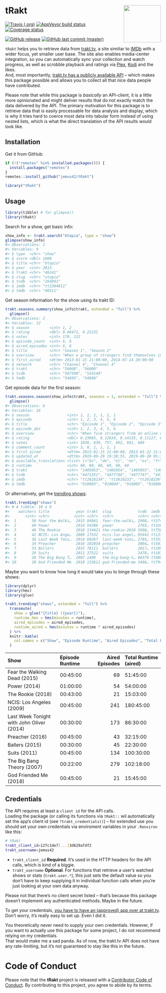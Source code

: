 
<!-- README.md is generated from README.Rmd. Please edit that file -->

# tRakt <img src="https://jemus42.github.io/tRakt/reference/figures/logo.png" align="right" height="120"/>

<!-- badges: start -->

[![Travis
(.org)](https://img.shields.io/travis/jemus42/tRakt.svg?logo=travis)](https://travis-ci.org/jemus42/tRakt)
[![AppVeyor build
status](https://ci.appveyor.com/api/projects/status/github/jemus42/tRakt?branch=master&svg=true)](https://ci.appveyor.com/project/jemus42/tRakt)
[![Coverage
status](https://codecov.io/gh/jemus42/tRakt/branch/master/graph/badge.svg)](https://codecov.io/github/jemus42/tRakt?branch=master)
<!-- [![CRAN status](https://www.r-pkg.org/badges/version/tRakt)](https://cran.r-project.org/package=tRakt) -->
[![GitHub
release](https://img.shields.io/github/release/jemus42/tRakt.svg?logo=GitHub)](https://github.com/jemus42/tRakt/releases)
[![GitHub last commit
(master)](https://img.shields.io/github/last-commit/jemus42/tRakt/master.svg?logo=GithUb)](https://github.com/jemus42/tRakt/commits/master)
<!-- badges: end -->

`tRakt` helps you to retrieve data from [trakt.tv](https://trakt.tv/), a
site similiar to [IMDb](https://imdb.com) with a wider focus, yet
smaller user base. The site also enables media-center integration, so
you can automatically sync your collection and watch progress, as well
as scrobble playback and ratings via [Plex](https://www.plex.tv/),
[Kodi](https://kodi.tv/) and the likes.  
And, most importantly, [trakt.tv has a publicly available
API](https://trakt.docs.apiary.io) – which makes this package possible
and allows you to collect all that nice data people have contributed.

Please note that while this package is *basically* an API-client, it is
a little more opinionated and might deliver results that do not exactly
match the data delivered by the API. The primary motivation for this
package is to retrieve data that is easily processable for data analysis
and display, which is why it tries hard to coerce most data into tabular
form instead of using nested lists, which is what the direct translation
of the API results would look like.

## Installation

Get it from GitHub:

``` r
if (!("remotes" %in% installed.packages())) {
  install.packages("remotes")
}
remotes::install_github("jemus42/tRakt")

library("tRakt")
```

## Usage

``` r
library(tibble) # for glimpse()
library(tRakt)
```

Search for a show, get basic info:

``` r
show_info <- trakt.search("Utopia", type = "show")
glimpse(show_info)
#> Observations: 1
#> Variables: 9
#> $ type  <chr> "show"
#> $ score <dbl> 1000
#> $ title <chr> "Utopia"
#> $ year  <int> 2013
#> $ trakt <chr> "46241"
#> $ slug  <chr> "utopia"
#> $ tvdb  <chr> "264991"
#> $ imdb  <chr> "tt2384811"
#> $ tmdb  <chr> "46511"
```

Get season information for the show using its trakt ID:

``` r
trakt.seasons.summary(show_info$trakt, extended = "full") %>%
  glimpse()
#> Observations: 2
#> Variables: 12
#> $ season         <int> 1, 2
#> $ rating         <dbl> 8.66471, 8.22131
#> $ votes          <int> 170, 122
#> $ episode_count  <int> 6, 6
#> $ aired_episodes <int> 6, 6
#> $ title          <chr> "Season 1", "Season 2"
#> $ overview       <chr> "When a group of strangers find themselves in pos…
#> $ first_aired    <dttm> 2013-01-15 21:00:00, 2014-07-14 20:00:00
#> $ network        <chr> "Channel 4", "Channel 4"
#> $ trakt          <chr> "56008", "56009"
#> $ tvdb           <chr> "507598", "524149"
#> $ tmdb           <chr> "54695", "54696"
```

Get episode data for the first season:

``` r
trakt.seasons.season(show_info$trakt, seasons = 1, extended = "full") %>%
  glimpse()
#> Observations: 6
#> Variables: 16
#> $ season                 <int> 1, 1, 1, 1, 1, 1
#> $ episode                <int> 1, 2, 3, 4, 5, 6
#> $ title                  <chr> "Episode 1", "Episode 2", "Episode 3", "E…
#> $ episode_abs            <int> 1, 2, 3, 4, 5, 6
#> $ overview               <chr> "When five strangers from an online comic…
#> $ rating                 <dbl> 8.23965, 8.12634, 8.14135, 8.11127, 8.304…
#> $ votes                  <int> 1039, 839, 757, 692, 661, 689
#> $ comment_count          <int> 3, 0, 1, 1, 1, 1
#> $ first_aired            <dttm> 2013-01-15 21:00:00, 2013-01-22 21:00:00…
#> $ updated_at             <dttm> 2019-09-29 19:38:55, 2019-09-30 05:39:10…
#> $ available_translations <list> [<"bs", "de", "el", "en", "es", "fr", "h…
#> $ runtime                <int> 60, 60, 60, 60, 60, 60
#> $ trakt                  <chr> "1405053", "1405054", "1405055", "1405056…
#> $ tvdb                   <chr> "4471351", "4477746", "4477747", "4477748…
#> $ imdb                   <chr> "tt2618234", "tt2618232", "tt2618236", "t…
#> $ tmdb                   <chr> "910003", "910004", "910005", "910006", "…
```

Or alternatively, get the [trending
shows](https://trakt.tv/shows/trending):

``` r
trakt.trending("shows")
#> # A tibble: 10 x 8
#>    watchers title            year trakt  slug            tvdb  imdb   tmdb 
#>       <int> <chr>           <int> <chr>  <chr>           <chr> <chr>  <chr>
#>  1       50 Fear the Walki…  2015 94961  fear-the-walki… 2908… tt374… 62286
#>  2       49 Power            2014 54306  power           2765… tt328… 54650
#>  3       48 The Rookie       2018 134421 the-rookie-2018 3506… tt758… 79744
#>  4       42 NCIS: Los Ange…  2009 17532  ncis-los-angel… 95441 tt137… 17610
#>  5       36 Last Week Toni…  2014 60267  last-week-toni… 2785… tt353… 60694
#>  6       34 Preacher         2016 102034 preacher        3004… tt501… 64230
#>  7       33 Ballers          2015 78111  ballers         2817… tt289… 62704
#>  8       29 Suits            2011 37522  suits           2478… tt163… 37680
#>  9       28 The Big Bang T…  2007 1409   the-big-bang-t… 80379 tt089… 1418 
#> 10       28 God Friended Me  2018 133611 god-friended-me 3496… tt794… 81114
```

Maybe you want to know how long it would take you to binge through these
shows:

``` r
library(dplyr)
library(hms)
library(glue)

trakt.trending("shows", extended = "full") %>%
  transmute(
    show = glue("{title} ({year})"),
    runtime_hms = hms(minutes = runtime),
    aired_episodes = aired_episodes,
    runtime_aired = hms(minutes = runtime * aired_episodes)
  ) %>%
  knitr::kable(
    col.names = c("Show", "Episode Runtime", "Aired Episodes", "Total Runtime (aired)")
  )
```

| Show                                      | Episode Runtime | Aired Episodes | Total Runtime (aired) |
| :---------------------------------------- | :-------------- | -------------: | :-------------------- |
| Fear the Walking Dead (2015)              | 00:45:00        |             69 | 51:45:00              |
| Power (2014)                              | 01:00:00        |             54 | 54:00:00              |
| The Rookie (2018)                         | 00:43:00        |             21 | 15:03:00              |
| NCIS: Los Angeles (2009)                  | 00:45:00        |            241 | 180:45:00             |
| Last Week Tonight with John Oliver (2014) | 00:30:00        |            173 | 86:30:00              |
| Preacher (2016)                           | 00:45:00        |             43 | 32:15:00              |
| Ballers (2015)                            | 00:30:00        |             45 | 22:30:00              |
| Suits (2011)                              | 00:45:00        |            134 | 100:30:00             |
| The Big Bang Theory (2007)                | 00:22:00        |            279 | 102:18:00             |
| God Friended Me (2018)                    | 00:45:00        |             21 | 15:45:00              |

## Credentials

The API requires at least a `client id` for the API calls.  
Loading the package (or calling its functions via `tRakt::` wil
automatically set the app’s client id (see `?trakt_credentials()`) – for
extended use you should set your own credentials via enviroment
variables in your `.Renviron` like this:

``` sh
# tRakt
trakt_client_id=12fc1de7[...]3d629afdf2
trakt_username=jemus42
```

  - `trakt_client_id` **Required**. It’s used in the HTTP headers for
    the API calls, which is kind of a biggie.
  - `trakt_username` **Optional**. For functions that retrieve a user’s
    watched shows or stats (`trakt.user.*`), this just sets the default
    value so you don’t have to keep supplying it in individual function
    calls when you’re just looking at your own data anyway.

Please not that there’s no client secret listed – that’s because this
package doesn’t implement any authenticated methods. Maybe in the
future.

To get your credentials, [you have to have an (approved) app over at
trakt.tv](http://trakt.tv/oauth/applications).  
Don’t worry, it’s really easy to set up. Even I did it.

You theoretically never need to supply your own credentials. However, if
you want to actually use this package for some project, I do not
recommend relying on my credentials.  
That would make me a sad panda. As of now, the trakt.tv API does not
have any rate-limiting, but it’s not guaranteed to stay like this in the
future.

# Code of Conduct

Please note that the **tRakt** project is released with a [Contributor
Code of Conduct](.github/CODE_OF_CONDUCT.md). By contributing to this
project, you agree to abide by its terms.
